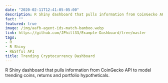 ```yaml
---
date: "2020-02-11T12:41:05-05:00"
description: R Shiny dashboard that pulls information from CoinGecko API to model trending coins, returns and portfolio hypotheticals.
fact: ""
featured: true
image: /img/aafb-agent-ids-match-bamboo.webp
link: https://github.com/JPhill33/Example-Dashboard/tree/master
tags:
- R
- R Shiny
- RESTful API
title: Trending Cryptocurrency Dashboard
---
```


R Shiny dashboard that pulls information from CoinGecko API to model trending coins, returns and portfolio hypotheticals.
